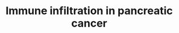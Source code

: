 ---
annotations:
- id: PW:0000013
  parent: disease pathway
  type: Pathway Ontology
  value: disease pathway
- id: PW:0000023
  parent: regulatory pathway
  type: Pathway Ontology
  value: immune response pathway
- id: PW:0000626
  parent: disease pathway
  type: Pathway Ontology
  value: pancreatic cancer pathway
- id: DOID:1793
  parent: disease of cellular proliferation
  type: Disease Ontology
  value: pancreatic cancer
authors:
- IsabelWassink
- Mkutmon
- Ddigles
communities:
- CPTAC
- Diseases
- PancCanNet
description: 'Immune cell infiltration in pancreatic cancer. Various factors are secreted
  in the tumor microenvironment (TME) of pancreatic ductal adenocarcinoma (PDAC) that
  can either stimulate or inhibit PDAC development. Alteration of PDAC development
  by immune cells can be direct and/or indirect.  Used cell name abbreviations: MDSC
  = myeloid-derived suppressor cell, Treg = regulatory T cell, CAF = cancer associated
  fibroblast, PSC = pancreatic stellate cell, Th = CD4+ T helper cell.'
last-edited: 2023-03-21
organisms:
- Homo sapiens
redirect_from:
- /index.php/Pathway:WP5285
- /instance/WP5285
- /instance/WP5285_r125922
revision: r125922
schema-jsonld:
- '@context': https://schema.org/
  '@id': https://wikipathways.github.io/pathways/WP5285.html
  '@type': Dataset
  creator:
    '@type': Organization
    name: WikiPathways
  description: 'Immune cell infiltration in pancreatic cancer. Various factors are
    secreted in the tumor microenvironment (TME) of pancreatic ductal adenocarcinoma
    (PDAC) that can either stimulate or inhibit PDAC development. Alteration of PDAC
    development by immune cells can be direct and/or indirect.  Used cell name abbreviations:
    MDSC = myeloid-derived suppressor cell, Treg = regulatory T cell, CAF = cancer
    associated fibroblast, PSC = pancreatic stellate cell, Th = CD4+ T helper cell.'
  keywords:
  - CCL2
  - CCL20
  - CCL28
  - CCL5
  - CO
  - CSF2
  - CXCL1
  - CXCL12
  - CXCL5
  - CXCL8
  - IFNG
  - IL10
  - IL12A
  - IL12B
  - IL13
  - IL17A
  - IL17B
  - IL17C
  - IL17D
  - IL17F
  - IL1B
  - IL2
  - IL23A
  - IL25
  - IL4
  - IL5
  - IL6
  - LGALS1
  - LGALS3
  - LGALS9
  - MMP9
  - 'NO'
  - REG4
  - TGFB1
  - TGFB2
  - TGFB3
  - TNF
  - VEGFA
  - VEGFB
  - VEGFC
  - VEGFD
  license: CC0
  name: Immune infiltration in pancreatic cancer
seo: CreativeWork
title: Immune infiltration in pancreatic cancer
wpid: WP5285
---